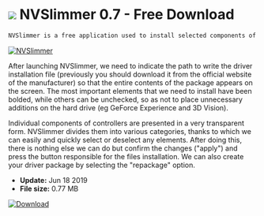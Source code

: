 # ![](https://cdn.softexe.net/static/icon/4/nvslimmer-8125.png) NVSlimmer 0.7 - Free Download

```sh
NVSlimmer is a free application used to install selected components of graphics cards drivers based on the Nvidia GPU.
```
[![NVSlimmer](https:https://tse3.mm.bing.net/th?id=OIP.FtO-YeB2Cv1kN9wrfWRvIwHaD9&pid=Api)](https://softexe.net/win/system/other/nvslimmer:hpbe.html)

After launching NVSlimmer, we need to indicate the path to write the driver installation file (previously you should download it from the official website of the manufacturer) so that the entire contents of the package appears on the screen. The most important elements that we need to install have been bolded, while others can be unchecked, so as not to place unnecessary additions on the hard drive (eg GeForce Experience and 3D Vision).
 
 Individual components of controllers are presented in a very transparent form. NVSlimmer divides them into various categories, thanks to which we can easily and quickly select or deselect any elements. After doing this, there is nothing else we can do but confirm the changes ("apply") and press the button responsible for the files installation. We can also create your driver package by selecting the "repackage" option.


- **Update:** Jun 18 2019
- **File size:** 0.77 MB

[![Download](https://cdn.softexe.net/static/img/download.png)](https://softexe.net/win/system/other/nvslimmer:hpbe.html)

